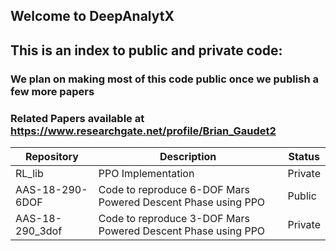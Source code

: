 ## Welcome to DeepAnalytX

## This is an index to public and private code:
### We plan on making most of this code public once we publish a few more papers

### Related Papers available at https://www.researchgate.net/profile/Brian_Gaudet2

Repository | Description | Status
------------ | ------------- | -------------
RL_lib | PPO Implementation | Private
AAS-18-290-6DOF | Code to reproduce 6-DOF Mars Powered Descent Phase using PPO | Public
AAS-18-290_3dof | Code to reproduce 3-DOF Mars Powered Descent Phase using PPO | Private


